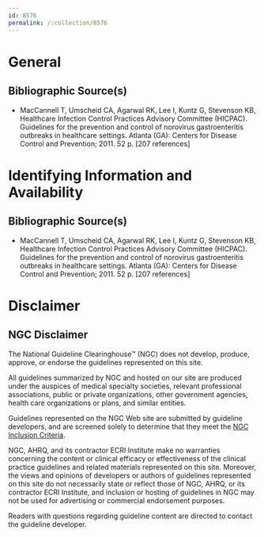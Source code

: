 ```yaml
---
id: 8576
permalink: /:collection/8576
---
```


# General

## Bibliographic Source(s)

- MacCannell T, Umscheid CA, Agarwal RK, Lee I, Kuntz G, Stevenson KB, Healthcare Infection Control Practices Advisory Committee (HICPAC). Guidelines for the prevention and control of norovirus gastroenteritis outbreaks in healthcare settings. Atlanta (GA): Centers for Disease Control and Prevention; 2011. 52 p. [207 references]

# Identifying Information and Availability

## Bibliographic Source(s)

- MacCannell T, Umscheid CA, Agarwal RK, Lee I, Kuntz G, Stevenson KB, Healthcare Infection Control Practices Advisory Committee (HICPAC). Guidelines for the prevention and control of norovirus gastroenteritis outbreaks in healthcare settings. Atlanta (GA): Centers for Disease Control and Prevention; 2011. 52 p. [207 references]

# Disclaimer

## NGC Disclaimer

The National Guideline Clearinghouse™ (NGC) does not develop, produce, approve, or endorse the guidelines represented on this site.

All guidelines summarized by NGC and hosted on our site are produced under the auspices of medical specialty societies, relevant professional associations, public or private organizations, other government agencies, health care organizations or plans, and similar entities.

Guidelines represented on the NGC Web site are submitted by guideline developers, and are screened solely to determine that they meet the [NGC Inclusion Criteria](/help-and-about/summaries/inclusion-criteria).

NGC, AHRQ, and its contractor ECRI Institute make no warranties concerning the content or clinical efficacy or effectiveness of the clinical practice guidelines and related materials represented on this site. Moreover, the views and opinions of developers or authors of guidelines represented on this site do not necessarily state or reflect those of NGC, AHRQ, or its contractor ECRI Institute, and inclusion or hosting of guidelines in NGC may not be used for advertising or commercial endorsement purposes.

Readers with questions regarding guideline content are directed to contact the guideline developer.


